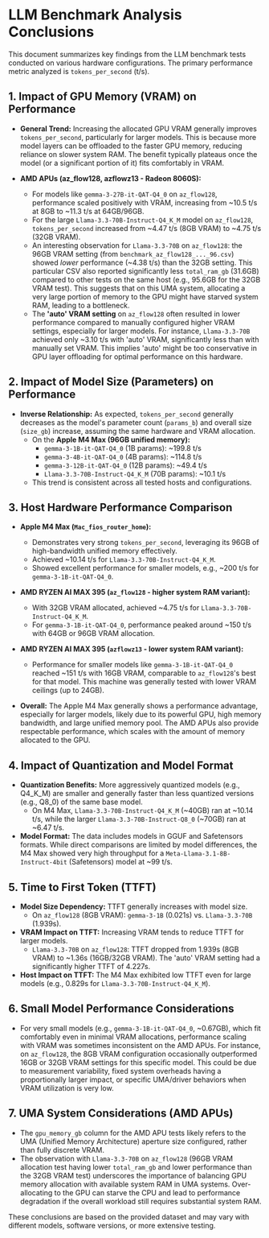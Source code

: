 # LLM Benchmark Analysis Conclusions

This document summarizes key findings from the LLM benchmark tests conducted on various hardware configurations. The primary performance metric analyzed is `tokens_per_second` (t/s).

## 1. Impact of GPU Memory (VRAM) on Performance

*   **General Trend:** Increasing the allocated GPU VRAM generally improves `tokens_per_second`, particularly for larger models. This is because more model layers can be offloaded to the faster GPU memory, reducing reliance on slower system RAM. The benefit typically plateaus once the model (or a significant portion of it) fits comfortably in VRAM.

*   **AMD APUs (az_flow128, azflowz13 - Radeon 8060S):**
    *   For models like `gemma-3-27B-it-QAT-Q4_0` on `az_flow128`, performance scaled positively with VRAM, increasing from ~10.5 t/s at 8GB to ~11.3 t/s at 64GB/96GB.
    *   For the large `Llama-3.3-70B-Instruct-Q4_K_M` model on `az_flow128`, `tokens_per_second` increased from ~4.47 t/s (8GB VRAM) to ~4.75 t/s (32GB VRAM).
    *   An interesting observation for `Llama-3.3-70B` on `az_flow128`: the 96GB VRAM setting (from `benchmark_az_flow128_..._96.csv`) showed *lower* performance (~4.38 t/s) than the 32GB setting. This particular CSV also reported significantly less `total_ram_gb` (31.6GB) compared to other tests on the same host (e.g., 95.6GB for the 32GB VRAM test). This suggests that on this UMA system, allocating a very large portion of memory to the GPU might have starved system RAM, leading to a bottleneck.
    *   The **'auto' VRAM setting** on `az_flow128` often resulted in lower performance compared to manually configured higher VRAM settings, especially for larger models. For instance, `Llama-3.3-70B` achieved only ~3.10 t/s with 'auto' VRAM, significantly less than with manually set VRAM. This implies 'auto' might be too conservative in GPU layer offloading for optimal performance on this hardware.

## 2. Impact of Model Size (Parameters) on Performance

*   **Inverse Relationship:** As expected, `tokens_per_second` generally decreases as the model's parameter count (`params_b`) and overall size (`size_gb`) increase, assuming the same hardware and VRAM allocation.
    *   On the **Apple M4 Max (96GB unified memory):**
        *   `gemma-3-1B-it-QAT-Q4_0` (1B params): ~199.8 t/s
        *   `gemma-3-4B-it-QAT-Q4_0` (4B params): ~114.8 t/s
        *   `gemma-3-12B-it-QAT-Q4_0` (12B params): ~49.4 t/s
        *   `Llama-3.3-70B-Instruct-Q4_K_M` (70B params): ~10.1 t/s
    *   This trend is consistent across all tested hosts and configurations.

## 3. Host Hardware Performance Comparison

*   **Apple M4 Max (`Mac_fios_router_home`):**
    *   Demonstrates very strong `tokens_per_second`, leveraging its 96GB of high-bandwidth unified memory effectively.
    *   Achieved ~10.14 t/s for `Llama-3.3-70B-Instruct-Q4_K_M`.
    *   Showed excellent performance for smaller models, e.g., ~200 t/s for `gemma-3-1B-it-QAT-Q4_0`.

*   **AMD RYZEN AI MAX 395 (`az_flow128` - higher system RAM variant):**
    *   With 32GB VRAM allocated, achieved ~4.75 t/s for `Llama-3.3-70B-Instruct-Q4_K_M`.
    *   For `gemma-3-1B-it-QAT-Q4_0`, performance peaked around ~150 t/s with 64GB or 96GB VRAM allocation.

*   **AMD RYZEN AI MAX 395 (`azflowz13` - lower system RAM variant):**
    *   Performance for smaller models like `gemma-3-1B-it-QAT-Q4_0` reached ~151 t/s with 16GB VRAM, comparable to `az_flow128`'s best for that model. This machine was generally tested with lower VRAM ceilings (up to 24GB).

*   **Overall:** The Apple M4 Max generally shows a performance advantage, especially for larger models, likely due to its powerful GPU, high memory bandwidth, and large unified memory pool. The AMD APUs also provide respectable performance, which scales with the amount of memory allocated to the GPU.

## 4. Impact of Quantization and Model Format

*   **Quantization Benefits:** More aggressively quantized models (e.g., Q4_K_M) are smaller and generally faster than less quantized versions (e.g., Q8_0) of the same base model.
    *   On M4 Max, `Llama-3.3-70B-Instruct-Q4_K_M` (~40GB) ran at ~10.14 t/s, while the larger `Llama-3.3-70B-Instruct-Q8_0` (~70GB) ran at ~6.47 t/s.
*   **Model Format:** The data includes models in GGUF and Safetensors formats. While direct comparisons are limited by model differences, the M4 Max showed very high throughput for a `Meta-Llama-3.1-8B-Instruct-4bit` (Safetensors) model at ~99 t/s.

## 5. Time to First Token (TTFT)

*   **Model Size Dependency:** TTFT generally increases with model size.
    *   On `az_flow128` (8GB VRAM): `gemma-3-1B` (0.021s) vs. `Llama-3.3-70B` (1.939s).
*   **VRAM Impact on TTFT:** Increasing VRAM tends to reduce TTFT for larger models.
    *   `Llama-3.3-70B` on `az_flow128`: TTFT dropped from 1.939s (8GB VRAM) to ~1.36s (16GB/32GB VRAM). The 'auto' VRAM setting had a significantly higher TTFT of 4.227s.
*   **Host Impact on TTFT:** The M4 Max exhibited low TTFT even for large models (e.g., 0.829s for `Llama-3.3-70B-Instruct-Q4_K_M`).

## 6. Small Model Performance Considerations

*   For very small models (e.g., `gemma-3-1B-it-QAT-Q4_0`, ~0.67GB), which fit comfortably even in minimal VRAM allocations, performance scaling with VRAM was sometimes inconsistent on the AMD APUs. For instance, on `az_flow128`, the 8GB VRAM configuration occasionally outperformed 16GB or 32GB VRAM settings for this specific model. This could be due to measurement variability, fixed system overheads having a proportionally larger impact, or specific UMA/driver behaviors when VRAM utilization is very low.

## 7. UMA System Considerations (AMD APUs)

*   The `gpu_memory_gb` column for the AMD APU tests likely refers to the UMA (Unified Memory Architecture) aperture size configured, rather than fully discrete VRAM.
*   The observation with `Llama-3.3-70B` on `az_flow128` (96GB VRAM allocation test having lower `total_ram_gb` and lower performance than the 32GB VRAM test) underscores the importance of balancing GPU memory allocation with available system RAM in UMA systems. Over-allocating to the GPU can starve the CPU and lead to performance degradation if the overall workload still requires substantial system RAM.

These conclusions are based on the provided dataset and may vary with different models, software versions, or more extensive testing.
